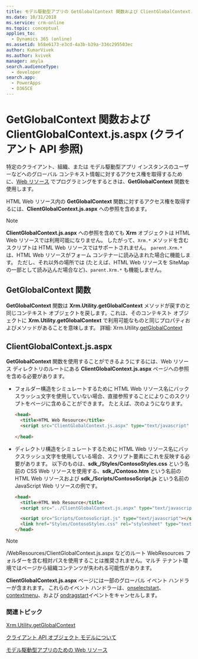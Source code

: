 ```yaml
---
title: モデル駆動型アプリの GetGlobalContext 関数および ClientGlobalContext.js.aspx| MicrosoftDocs
ms.date: 10/31/2018
ms.service: crm-online
ms.topic: conceptual
applies_to:
  - Dynamics 365 (online)
ms.assetid: b58e6173-e3cd-4a3b-b39a-334c295503ec
author: KumarVivek
ms.author: kvivek
manager: amyla
search.audienceType:
  - developer
search.app:
  - PowerApps
  - D365CE
---
```

# <a name="getglobalcontext-function-and-clientglobalcontextjsaspx-client-api-reference"></a>GetGlobalContext 関数および ClientGlobalContext.js.aspx (クライアント API 参照)



特定のクライアント、組織、または モデル駆動型アプリ インスタンスのユーザーなどへのグローバル コンテキスト情報に対するアクセス権を取得するために、[Web リソース](../../web-resources.md) でプログラミングをするときは、**GetGlobalContext** 関数を使用します。 

HTML Web リソース内の **GetGlobalContext** 関数に対するアクセス権を取得するには、**ClientGlobalContext.js.aspx** への参照を含めます。

> [!NOTE]
> **ClientGlobalContext.js.aspx** への参照を含めても **Xrm** オブジェクトは HTML Web リソースでは利用可能になりません。 したがって、`Xrm.*` メソッドを含むスクリプトは HTML Web リソースではサポートされません。 `parent.Xrm.*` は、HTML Web リソースがフォーム コンテナーに読み込まれた場合に機能します。 ただし、それ以外の場所では (たとえば、HTML Web リソースを SiteMap の一部として読み込んだ場合など)、`parent.Xrm.*` も機能しません。

## <a name="getglobalcontext-function"></a>GetGlobalContext 関数

**GetGlobalContext** 関数は **Xrm.Utility.getGlobalContext** メソッドが戻すのと同じコンテキスト オブジェクトを戻します。これは、そのコンテキスト オブジェクトに **Xrm.Utility.getGlobalContext** で利用可能なものと同じプロパティおよびメソッドがあることを意味します。 詳細: Xrm.Utility.[getGlobalContext](Xrm-Utility/getGlobalContext.md)

## <a name="clientglobalcontextjsaspx"></a>ClientGlobalContext.js.aspx

**GetGlobalContext** 関数を使用することができるようにするには、Web リソース ディレクトリのルートにある **ClientGlobalContext.js.aspx** ページへの参照を含める必要があります。

- フォルダー構造をシミュレートするために HTML Web リソース名にバックスラッシュ文字を使用していない場合、直接参照することによりこのスクリプトをページに含めることができます。 たとえば、次のようになります。

    ```HTML
    <head>
      <title>HTML Web Resource</title>
      <script src="ClientGlobalContext.js.aspx" type="text/javascript" ></script>
      
    </head>
    ```
- ディレクトリ構造をシミュレートするために HTML Web リソース名にバックスラッシュ文字を使用している場合、スクリプト要素にこれを反映する必要があります。 以下のものは、**sdk_/Styles/ContosoStyles.css** という名前の CSS Web リソースを使用する、**sdk_/Contoso.htm** という名前の HTML Web リソースおよび **sdk_/Scripts/ContosoScript.js** という名前の JavaScript Web リソースの例です。

    ```HTML
    <head>
      <title>HTML Web Resource</title>
      <script src="../ClientGlobalContext.js.aspx" type="text/javascript" ></script>

      <script src="Scripts/ContosoScript.js" type="text/javascript"></script>
      <link href="Styles/ContosoStyles.css" rel="stylesheet" type="text/css" />
    </head>

    ```

> [!NOTE]
> /WebResources/ClientGlobalContext.js.aspx などのルート WebResources フォルダーを含む相対パスを使用することは推奨されません。マルチ テナント環境ではページから組織コンテンツが失われる可能性があります。

**ClientGlobalContext.js.aspx** ページには一部のグローバル イベント ハンドラーが含まれます。 これらのイベント ハンドラーは、[onselectstart](https://developer.mozilla.org/en-US/docs/Web/Events/selectstart)、[contextmenu](https://developer.mozilla.org/en-US/docs/Web/Events/contextmenu)、および [ondragstart](https://developer.mozilla.org/en-US/docs/Web/Events/dragstart)イベントをキャンセルします。 

### <a name="related-topics"></a>関連トピック

[Xrm.Utility.getGlobalContext](Xrm-Utility/getGlobalContext.md)

[クライアント API オブジェクト モデルについて](../understand-clientapi-object-model.md) 

[モデル駆動型アプリのための Web リソース](../../web-resources.md)

